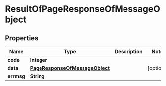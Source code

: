 

# ResultOfPageResponseOfMessageObject

## Properties

Name | Type | Description | Notes
------------ | ------------- | ------------- | -------------
**code** | **Integer** |  | 
**data** | [**PageResponseOfMessageObject**](PageResponseOfMessageObject.md) |  |  [optional]
**errmsg** | **String** |  | 



